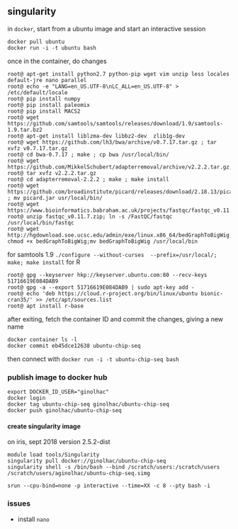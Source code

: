 ## singularity

in `docker`, start from a ubuntu image and start an interactive session

```
docker pull ubuntu
docker run -i -t ubuntu bash
```

once in the container, do changes

```
root@ apt-get install python2.7 python-pip wget vim unzip less locales default-jre nano parallel
root@ echo -e "LANG=en_US.UTF-8\nLC_ALL=en_US.UTF-8" > /etc/default/locale
root@ pip install numpy
root@ pip install paleomix
root@ pip install MACS2
root@ wget https://github.com/samtools/samtools/releases/download/1.9/samtools-1.9.tar.bz2
root@ apt-get install liblzma-dev libbz2-dev  zlib1g-dev
root@ wget https://github.com/lh3/bwa/archive/v0.7.17.tar.gz ; tar xvfz v0.7.17.tar.gz
root@ cd bwa-0.7.17 ; make ; cp bwa /usr/local/bin/
root@ wget https://github.com/MikkelSchubert/adapterremoval/archive/v2.2.2.tar.gz;
root@ tar xvfz v2.2.2.tar.gz
root@ cd adapterremoval-2.2.2 ; make ; make install
root@ wget https://github.com/broadinstitute/picard/releases/download/2.18.13/picard.jar ; mv picard.jar usr/local/bin/
root@ wget https://www.bioinformatics.babraham.ac.uk/projects/fastqc/fastqc_v0.11.7.zip
root@ unzip fastqc_v0.11.7.zip; ln -s /FastQC/fastqc /usr/local/bin/fastqc
root@ wget http://hgdownload.soe.ucsc.edu/admin/exe/linux.x86_64/bedGraphToBigWig; chmod +x bedGraphToBigWig;mv bedGraphToBigWig /usr/local/bin 
```

for samtools 1.9 `./configure --without-curses  --prefix=/usr/local/; make; make install`
for R

```
root@ gpg --keyserver hkp://keyserver.ubuntu.com:80 --recv-keys 51716619E084DAB9
root@ gpg -a --export 51716619E084DAB9 | sudo apt-key add -
root@ echo 'deb https://cloud.r-project.org/bin/linux/ubuntu bionic-cran35/' >> /etc/apt/sources.list
root@ apt install r-base
```


after exiting, fetch the container ID and commit the changes, giving a new name

```
docker container ls -l
docker commit eb45dce12638 ubuntu-chip-seq
```

then connect with `docker run -i -t ubuntu-chip-seq bash`

### publish image to docker hub

```
export DOCKER_ID_USER="ginolhac"
docker login
docker tag ubuntu-chip-seq ginolhac/ubuntu-chip-seq
docker push ginolhac/ubuntu-chip-seq
```


#### create singularity image

on iris, sept 2018 version 2.5.2-dist

```
module load tools/Singularity
singularity pull docker://ginolhac/ubuntu-chip-seq
singularity shell -s /bin/bash --bind /scratch/users:/scratch/users /scratch/users/aginolhac/ubuntu-chip-seq.simg
```

`srun --cpu-bind=none -p interactive --time=XX -c 8 --pty bash -i`

### issues

- install `nano`
